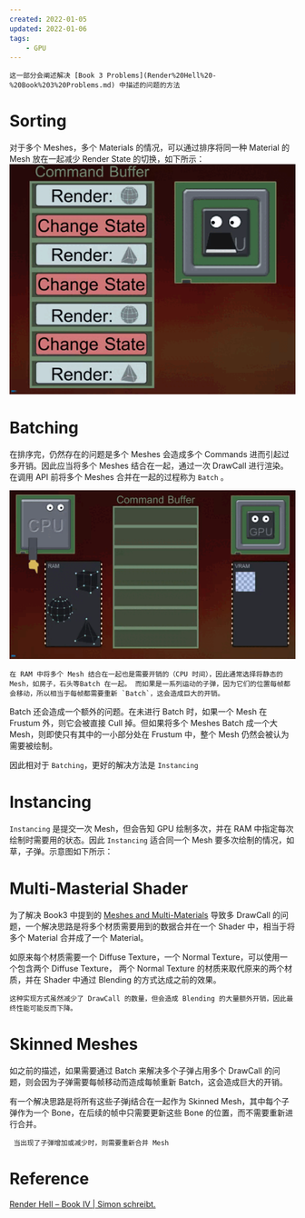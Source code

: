 ```yaml
---
created: 2022-01-05
updated: 2022-01-06
tags:
    - GPU
---
```


```ad-note
这一部分会阐述解决 [Book 3 Problems](Render%20Hell%20-%20Book%203%20Problems.md) 中描述的问题的方法
```

# Sorting

对于多个 Meshes，多个 Materials 的情况，可以通过排序将同一种 Material 的 Mesh 放在一起减少 Render State 的切换，如下所示：
![|500](assets/Render%20Hell%20-%20Book%204%20Solutions/optimisation_sorting_01.gif)

# Batching

在排序完，仍然存在的问题是多个 Meshes 会造成多个 Commands 进而引起过多开销。因此应当将多个 Meshes 结合在一起，通过一次 DrawCall 进行渲染。在调用 API 前将多个 Meshes 合并在一起的过程称为 `Batch` 。

![|500](assets/Render%20Hell%20-%20Book%204%20Solutions/optimisation_batching_02.gif)

```ad-note
在 RAM 中将多个 Mesh 结合在一起也是需要开销的（CPU 时间），因此通常选择将静态的 Mesh，如房子，石头等Batch 在一起。 而如果是一系列运动的子弹，因为它们的位置每帧都会移动，所以相当于每帧都需要重新 `Batch`，这会造成巨大的开销。
```

Batch 还会造成一个额外的问题。在未进行 Batch 时，如果一个 Mesh 在 Frustum 外，则它会被直接 Cull 掉。但如果将多个 Meshes Batch 成一个大 Mesh，则即使只有其中的一小部分处在 Frustum 中，整个 Mesh 仍然会被认为需要被绘制。

因此相对于 `Batching`，更好的解决方法是 `Instancing`

# Instancing

`Instancing` 是提交一次 Mesh，但会告知 GPU 绘制多次，并在 RAM 中指定每次绘制时需要用的状态。因此 `Instancing` 适合同一个 Mesh 要多次绘制的情况，如草，子弹。示意图如下所示：

# Multi-Masterial Shader

为了解决 Book3 中提到的 [Meshes and Multi-Materials](Render%20Hell%20-%20Book%203%20Problems.md#Meshes%20and%20Multi-Materials) 导致多 DrawCall 的问题，一个解决思路是将多个材质需要用到的数据合并在一个 Shader 中，相当于将多个 Material 合并成了一个 Material。

如原来每个材质需要一个 Diffuse Texture，一个 Normal Texture，可以使用一个包含两个 Diffuse Texture， 两个 Normal Texture 的材质来取代原来的两个材质，并在 Shader 中通过 Blending 的方式达成之前的效果。

```ad-warning
这种实现方式虽然减少了 DrawCall 的数量，但会造成 Blending 的大量额外开销，因此最终性能可能反而下降。
```

# Skinned Meshes

如之前的描述，如果需要通过 Batch 来解决多个子弹占用多个 DrawCall 的问题，则会因为子弹需要每帧移动而造成每帧重新 Batch，这会造成巨大的开销。

有一个解决思路是将所有这些子弹j结合在一起作为 Skinned Mesh，其中每个子弹作为一个 Bone，在后续的帧中只需要更新这些 Bone 的位置，而不需要重新进行合并。

```ad-warning
 当出现了子弹增加或减少时，则需要重新合并 Mesh
```

# Reference

[Render Hell – Book IV | Simon schreibt.](http://simonschreibt.de/gat/renderhell-book4/)